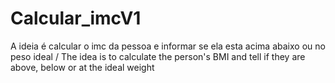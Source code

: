# Calcular_imcV1
A ideia é calcular o imc da pessoa e informar se ela esta acima abaixo ou no peso ideal / The idea is to calculate the person's BMI and tell if they are above, below or at the ideal weight
